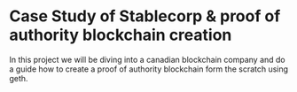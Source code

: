 # Case Study of Stablecorp & proof of authority blockchain creation
In this project we will be diving into a canadian blockchain company and do a guide how to create a proof of authority blockchain form the scratch using geth. 

